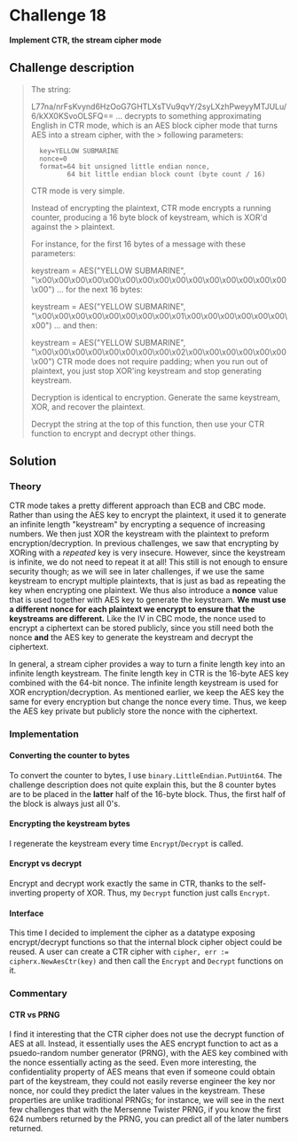 # Challenge 18

**Implement CTR, the stream cipher mode**

## Challenge description

> The string:
> 
> L77na/nrFsKvynd6HzOoG7GHTLXsTVu9qvY/2syLXzhPweyyMTJULu/6/kXX0KSvoOLSFQ==
> ... decrypts to something approximating English in CTR mode, which is an AES block cipher mode that turns AES into a stream cipher, with the > following parameters:
> 
>       key=YELLOW SUBMARINE
>       nonce=0
>       format=64 bit unsigned little endian nonce,
>              64 bit little endian block count (byte count / 16)
> CTR mode is very simple.
> 
> Instead of encrypting the plaintext, CTR mode encrypts a running counter, producing a 16 byte block of keystream, which is XOR'd against the > plaintext.
> 
> For instance, for the first 16 bytes of a message with these parameters:
> 
> keystream = AES("YELLOW SUBMARINE",
>                 "\x00\x00\x00\x00\x00\x00\x00\x00\x00\x00\x00\x00\x00\x00\x00\x00")
> ... for the next 16 bytes:
> 
> keystream = AES("YELLOW SUBMARINE",
>                 "\x00\x00\x00\x00\x00\x00\x00\x00\x01\x00\x00\x00\x00\x00\x00\x00")
> ... and then:
> 
> keystream = AES("YELLOW SUBMARINE",
>                 "\x00\x00\x00\x00\x00\x00\x00\x00\x02\x00\x00\x00\x00\x00\x00\x00")
> CTR mode does not require padding; when you run out of plaintext, you just stop XOR'ing keystream and stop generating keystream.
> 
> Decryption is identical to encryption. Generate the same keystream, XOR, and recover the plaintext.
> 
> Decrypt the string at the top of this function, then use your CTR function to encrypt and decrypt other things.

## Solution

### Theory

CTR mode takes a pretty different approach than ECB and CBC mode. Rather than using the AES key to encrypt the plaintext, it used it to generate an infinite length "keystream" by encrypting a sequence of increasing numbers. We then just XOR the keystream with the plaintext to preform encryption/decryption. In previous challenges, we saw that encrypting by XORing with a _repeated_ key is very insecure. However, since the keystream is infinite, we do not need to repeat it at all! This still is not enough to ensure security though; as we will see in later challenges, if we use the same keystream to encrypt multiple plaintexts, that is just as bad as repeating the key when encrypting one plaintext. We thus also introduce a **nonce** value that is used together with AES key to generate the keystream. **We must use a different nonce for each plaintext we encrypt to ensure that the keystreams are different.** Like the IV in CBC mode, the nonce used to encrypt a ciphertext can be stored publicly, since you still need both the nonce **and** the AES key to generate the keystream and decrypt the ciphertext.

In general, a stream cipher provides a way to turn a finite length key into an infinite length keystream. The finite length key in CTR is the 16-byte AES key combined with the 64-bit nonce. The infinite length keystream is used for XOR encryption/decryption. As mentioned earlier, we keep the AES key the same for every encryption but change the nonce every time. Thus, we keep the AES key private but publicly store the nonce with the ciphertext.

### Implementation

#### Converting the counter to bytes

To convert the counter to bytes, I use `binary.LittleEndian.PutUint64`. The challenge description does not quite explain this, but the 8 counter bytes are to be placed in the **latter** half of the 16-byte block. Thus, the first half of the block is always just all 0's.

#### Encrypting the keystream bytes

I regenerate the keystream every time `Encrypt`/`Decrypt` is called.

#### Encrypt vs decrypt

Encrypt and decrypt work exactly the same in CTR, thanks to the self-inverting property of XOR. Thus, my `Decrypt` function just calls `Encrypt`.

#### Interface

This time I decided to implement the cipher as a datatype exposing encrypt/decrypt functions so that the internal block cipher object could be reused. A user can create a CTR cipher with `cipher, err := cipherx.NewAesCtr(key)` and then call the `Encrypt` and `Decrypt` functions on it.

### Commentary

#### CTR vs PRNG

I find it interesting that the CTR cipher does not use the decrypt function of AES at all. Instead, it essentially uses the AES encrypt function to act as a psuedo-random number generator (PRNG), with the AES key combined with the nonce essentially acting as the seed. Even more interesting, the confidentiality property of AES means that even if someone could obtain part of the keystream, they could not easily reverse engineer the key nor nonce, nor could they predict the later values in the keystream. These properties are unlike traditional PRNGs; for instance, we will see in the next few challenges that with the Mersenne Twister PRNG, if you know the first 624 numbers returned by the PRNG, you can predict all of the later numbers returned.
